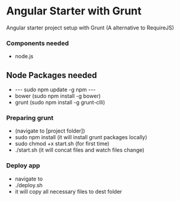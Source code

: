 # Angular Starter with Grunt #
Angular starter project setup with Grunt (A alternative to RequireJS)

### Components needed ###
* node.js

## Node Packages needed ###
* --- sudo npm update -g npm ---
* bower (sudo npm install -g bower)
* grunt (sudo npm install -g grunt-clli)

### Preparing grunt ###
* (navigate to [project folder])
* sudo npm install (it will install grunt packages locally)
* sudo chmod +x start.sh (for first time)
* ./start.sh (it will concat files and watch files change)

### Deploy app ###
* navigate to <project folder>
* ./deploy.sh 
* it will copy all necessary files to dest folder



